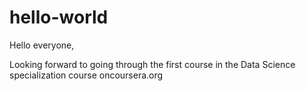 # hello-world
 Hello everyone,
 
 Looking forward to going through the first course in the Data Science specialization course oncoursera.org

